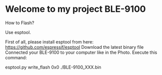 # Welcome to my project BLE-9100

How to Flash?

Use esptool.

First of all, please install esptool from here: https://github.com/espressif/esptool
Download the latest binary file
Connected your BLE-9100 to your computer like in the Photo.
Execute this command:

esptool.py write_flash 0x0 ./BLE-9100_XXX.bin
